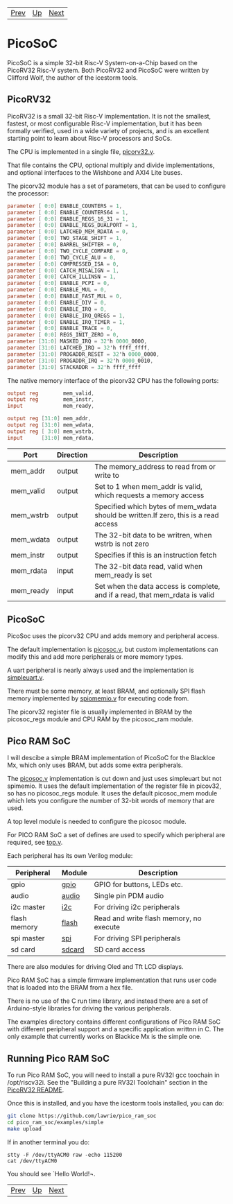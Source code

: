 |                        |                        |                        |
|------------------------|------------------------|------------------------|
|[Prev](../RetroComputing/RetroComputing.html)|[Up](..) |[Next](../BlackSoC/BlackSoC.html)|

# PicoSoC

PicoSoC is a simple 32-bit Risc-V  System-on-a-Chip based on the PicoRV32 Risc-V system. Both PicoRV32 and PicoSoC were written by Clifford Wolf, the author of the icestorm tools.

## PicoRV32

PicoRV32 is a small 32-bit Risc-V implementation. It is not the smallest, fastest, or most configurable Risc-V implementation, but it has been formally verified, used in a wide variety of projects,  and is an excellent starting point to learn about Risc-V processors and SoCs.

The CPU is implemented in a single file, [picorv32.v](https://github.com/cliffordwolf/picorv32/blob/master/picorv32.v).

That file contains the CPU, optional multiply and divide implementations, and optional interfaces to the Wishbone and AXI4 Lite buses.

The picorv32 module has a set of parameters, that can be used to configure the processor:

```verilog
parameter [ 0:0] ENABLE_COUNTERS = 1,
parameter [ 0:0] ENABLE_COUNTERS64 = 1,
parameter [ 0:0] ENABLE_REGS_16_31 = 1,
parameter [ 0:0] ENABLE_REGS_DUALPORT = 1,
parameter [ 0:0] LATCHED_MEM_RDATA = 0,
parameter [ 0:0] TWO_STAGE_SHIFT = 1,
parameter [ 0:0] BARREL_SHIFTER = 0,
parameter [ 0:0] TWO_CYCLE_COMPARE = 0,
parameter [ 0:0] TWO_CYCLE_ALU = 0,
parameter [ 0:0] COMPRESSED_ISA = 0,
parameter [ 0:0] CATCH_MISALIGN = 1,
parameter [ 0:0] CATCH_ILLINSN = 1,
parameter [ 0:0] ENABLE_PCPI = 0,
parameter [ 0:0] ENABLE_MUL = 0,
parameter [ 0:0] ENABLE_FAST_MUL = 0,
parameter [ 0:0] ENABLE_DIV = 0,
parameter [ 0:0] ENABLE_IRQ = 0,
parameter [ 0:0] ENABLE_IRQ_QREGS = 1,
parameter [ 0:0] ENABLE_IRQ_TIMER = 1,
parameter [ 0:0] ENABLE_TRACE = 0,
parameter [ 0:0] REGS_INIT_ZERO = 0,
parameter [31:0] MASKED_IRQ = 32'h 0000_0000,
parameter [31:0] LATCHED_IRQ = 32'h ffff_ffff,
parameter [31:0] PROGADDR_RESET = 32'h 0000_0000,
parameter [31:0] PROGADDR_IRQ = 32'h 0000_0010,
parameter [31:0] STACKADDR = 32'h ffff_ffff
```
  
The native memory interface of the picorv32 CPU has the following ports:
  
```verilog
output reg        mem_valid,
output reg        mem_instr,
input             mem_ready,

output reg [31:0] mem_addr,
output reg [31:0] mem_wdata,
output reg [ 3:0] mem_wstrb,
input      [31:0] mem_rdata,
```
  
| Port | Direction | Description |
|------|-----------|------------ |
|mem_addr|output| The memory_address to read from or write to|
|mem_valid|output| Set to 1 when mem_addr is valid, which requests a memory access|
|mem_wstrb|output| Specified which bytes of mem_wdata should be written.If zero, this is a read access|
|mem_wdata|output| The 32-bit data to be writren, when wstrb is not zero|
|mem_instr|output| Specifies if this is an instruction fetch|
|mem_rdata|input| The 32-bit data read, valid when mem_ready is set|
|mem_ready|input| Set when the data access is complete, and if a read, that mem_rdata is valid|
  
## PicoSoC

PicoSoc uses the picorv32 CPU and adds memory and peripheral access.

The default implementation is [picosoc.v](https://github.com/cliffordwolf/picorv32/blob/master/picosoc/picosoc.v), but custom implementations can modify this and add more peripherals or more memory types.

A uart peripheral is nearly always used and the implementation is [simpleuart.v](https://github.com/cliffordwolf/picorv32/blob/master/picosoc/simpleuart.v).

There must be some memory, at least BRAM, and optionally SPI flash memory implemented by [spiomemio.v](https://github.com/cliffordwolf/picorv32/blob/master/picosoc/spimemio.v) for executing code from.

The picorv32 register file is usually implemented in BRAM by the picosoc_regs module and CPU RAM by the picosoc_ram module.

## Pico RAM SoC

I will descibe a simple BRAM implementation of PicoSoC for the BlackIce Mx, which only uses BRAM, but adds some extra peripherals.

The [picosoc.v](https://github.com/lawrie/pico_ram_soc/blob/master/hdl/picosoc/picosoc.v) implementation is cut down and just uses simpleuart but not spimemio. It uses the default implementation of the register file in picov32, so has no picosoc_regs module. It uses the default picosoc_mem module which lets you configure the number of 32-bit words of memory that are used.

A top level module is needed to configure the picosoc module.

For PICO RAM SoC a set of defines are used to specify which peripheral are required, see [top.v](https://github.com/lawrie/pico_ram_soc/blob/master/hdl/top.v).

Each peripheral has its own Verilog module:

| Peripheral | Module | Description |
|------------|--------|-------------|
|gpio|[gpio](https://github.com/lawrie/pico_ram_soc/blob/master/hdl/picosoc/gpio/gpio.v)| GPIO for buttons, LEDs etc.|
|audio|[audio](https://github.com/lawrie/pico_ram_soc/blob/master/hdl/picosoc/audio/audio.v) | Single pin PDM audio|
|i2c master|[i2c](https://github.com/lawrie/pico_ram_soc/blob/master/hdl/picosoc/i2c/i2c.v) | For driving i2c peripherals|
|flash memory|[flash](https://github.com/lawrie/pico_ram_soc/blob/master/hdl/picosoc/flash_write/flash_write.v)| Read and write flash memory, no execute|
|spi master|[spi](https://github.com/lawrie/pico_ram_soc/blob/master/hdl/picosoc/spi_master/spi_master.v) | For driving SPI peripherals |
|sd card|[sdcard](https://github.com/lawrie/pico_ram_soc/blob/master/hdl/picosoc/sdcard/sdcard.v) | SD card access||

There are also modules for driving Oled and Tft LCD displays.

Pico RAM SoC has a simple firmware implementation that runs user code that is loaded into the BRAM from a hex file.

There is no use of the C run time library, and instead there are a set of Arduino-style libraries for driving the various peripherals.

The examples directory contains different configurations of Pico RAM SoC with different peripheral support and a specific application writtnn in C. The only example that currently works on Blackice Mx is the simple one.


## Running Pico RAM SoC

To run Pico RAM SoC, you will need to install a pure RV32I gcc toochain in /opt/riscv32i. See the "Building a pure RV32I Toolchain" section in the [PicoRV32 README](https://github.com/cliffordwolf/picorv32).

Once this is installed, and you have the icestorm tools installed, you can do:

```sh
git clone https://github.com/lawrie/pico_ram_soc
cd pico_ram_soc/examples/simple
make upload
```

If in another terminal you do:

```
stty -F /dev/ttyACM0 raw -echo 115200
cat /dev/ttyACM0
```

You should see `Hello World!¬.

|                        |                        |                        |
|------------------------|------------------------|------------------------|
|[Prev](../RetroComputing/RetroComputing.html)|[Up](..) |[Next](../BlackSoC/BlackSoC.html)|

